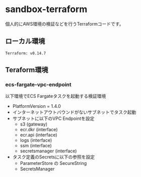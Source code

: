 # sandbox-terraform
個人的にAWS環境の検証などを行うTerraformコードです。

## ローカル環境
```
Terraform: v0.14.7
```

## Teraform環境

### ecs-fargate-vpc-endpoint

以下環境でECS Fargateタスクを起動する検証環境
* PlatformVersion = 1.4.0
* インターネットアウトバウンドがないサブネットでタスク起動
* サブネットに以下のVPC Endpointを設定
  - s3 (gateway)
  - ecr.dkr (interface)
  - ecr.api (interface)
  - logs (interface)
  - ssm (interface)
  - secretsmanager (interface)
* タスク定義のSecretsに以下の参照を設定
  - ParameterStore の SecureString
  - SecretsManager
